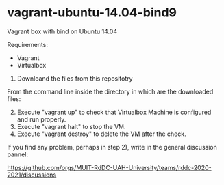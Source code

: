 # vagrant-ubuntu-14.04-bind9
Vagrant box with bind on Ubuntu 14.04

Requirements:

* Vagrant
* Virtualbox

1) Downloand the files from this repositotry

From the command line inside the directory in which are the downloaded files:

2) Execute "vagrant up" to check that Virtualbox Machine is configured and run properly.
3) Execute "vagrant halt" to stop the VM.
4) Execute "vagrant destroy" to delete the VM after the check.

If you find any problem, perhaps in step 2), write in the general discussion pannel: 

https://github.com/orgs/MUIT-RdDC-UAH-University/teams/rddc-2020-2021/discussions
